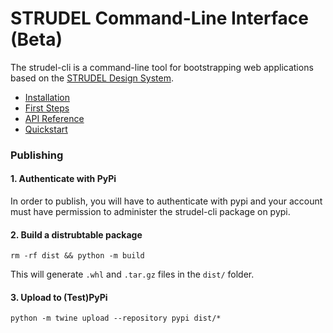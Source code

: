 # STRUDEL Command-Line Interface (Beta)

The strudel-cli is a command-line tool for bootstrapping web applications based on the [STRUDEL Design System](https://strudel.science/). 

- [Installation](https://strudel.science/strudel-kit/docs/getting-started/installation)
- [First Steps](https://strudel.science/strudel-kit/docs/getting-started/first-steps)
- [API Reference](https://strudel.science/strudel-kit/docs/cli/reference)
- [Quickstart](https://strudel.science/strudel-kit/docs/getting-started/quickstart)

### Publishing

#### 1. Authenticate with PyPi

In order to publish, you will have to authenticate with pypi and your account must have permission to administer the strudel-cli package on pypi.

#### 2. Build a distrubtable package

```
rm -rf dist && python -m build
```

This will generate `.whl` and `.tar.gz` files in the `dist/` folder.

#### 3. Upload to (Test)PyPi

```
python -m twine upload --repository pypi dist/*
```